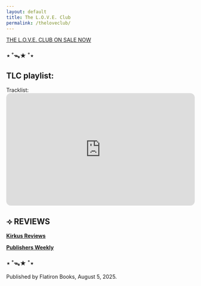 ```yaml
---
layout: default
title: The L.O.V.E. Club
permalink: /theloveclub/
---
```


[THE L.O.V.E. CLUB ON SALE NOW]("https://us.macmillan.com/books/9781250359827/theloveclub")

<h3>⋆ ˚ᯓ★ ˚⋆</h3>

<h2><strong>TLC playlist:</strong></h2>
Tracklist:
<iframe style="border-radius:12px" src="https://open.spotify.com/embed/playlist/7fN8YXLkPelgoxqeCIqwfM?utm_source=generator" width="100%" height="300" frameBorder="0" allowfullscreen="" allow="autoplay; clipboard-write; encrypted-media; fullscreen; picture-in-picture"></iframe>

<h2>⟢ <strong>REVIEWS</strong></h2>

<b><a href="https://www.kirkusreviews.com/book-reviews/lio-min/beating-heart-baby/#review-body">Kirkus Reviews</a></b>

<b><a href="https://www.publishersweekly.com/978-1-250-819093">Publishers Weekly</a></b>

<h3>⋆ ˚ᯓ★ ˚⋆</h3>

Published by Flatiron Books, August 5, 2025.

